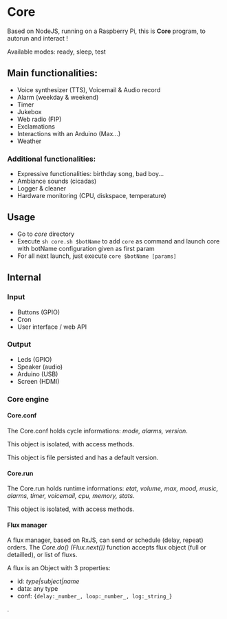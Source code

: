 # Core

Based on NodeJS, running on a Raspberry Pi, this is **Core** program, to autorun and interact !

Available modes: ready, sleep, test

## Main functionalities:

- Voice synthesizer (TTS), Voicemail & Audio record
- Alarm (weekday & weekend)
- Timer
- Jukebox
- Web radio (FIP)
- Exclamations
- Interactions with an Arduino (Max...)
- Weather

### Additional functionalities:

- Expressive functionalities: birthday song, bad boy...
- Ambiance sounds (cicadas)
- Logger & cleaner
- Hardware monitoring (CPU, diskspace, temperature)

## Usage

- Go to _core_ directory
- Execute `sh core.sh $botName` to add `core` as command and launch core with botName configuration given as first param
- For all next launch, just execute `core $botName [params]`

## Internal

### Input

- Buttons (GPIO)
- Cron
- User interface / web API

### Output

- Leds (GPIO)
- Speaker (audio)
- Arduino (USB)
- Screen (HDMI)

### Core engine

#### Core.conf

The Core.conf holds cycle informations: _mode, alarms, version_.

This object is isolated, with access methods.

This object is file persisted and has a default version.

#### Core.run

The Core.run holds runtime informations: _etat, volume, max, mood, music, alarms, timer, voicemail, cpu, memory, stats_.

This object is isolated, with access methods.

#### Flux manager

A flux manager, based on RxJS, can send or schedule (delay, repeat) orders.
The _Core.do() (Flux.next())_ function accepts flux object (full or detailled), or list of fluxs.

A flux is an Object with 3 properties:

- id: _type|subject|name_
- data: any type
- conf: `{delay:_number_, loop:_number_, log:_string_}`

.
